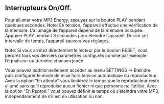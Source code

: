 ## Interrupteurs On/Off.

Pour allumer votre MP3 Energy, appuyez sur le bouton PLAY pendant quelques secondes.
Note: En tension, l’appareil effectue une vérification de la mémoire. L’allumage de l’appareil dépend de la mémoire occupée.
Appuyer PLAY pendant 3 secondes pour éteindre l’appareil. Durant cet intervalle de temps, l’appareil sauvera vos réglages.

Note: Si vous arrêtez directement le lecteur par le bouton RESET, vous perdrez tous vos derniers paramètres configurés comme par
exemple l’équaliseur ou dernière chanson jouée.

Vous pouvez additionnellement accéder au menu SETTINGS -> Eteindre puis configurer le mode de mise hors tension automatique du reproducteur. Avec la option “En attente” vous limiterez le temps que le reproducteur reste allumé sans qu’il reproduise aucun fichier ni
que personne ne l’utilise. Avec la option “En Reprod.” vous pouvez définir le temps où s’éteindra votre MP3, indépendamment de s’il est en
utilisation ou non.


